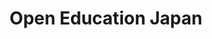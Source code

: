 ---
templateKey: index-page
title: Open Education Japan
image: /img/home-jumbotron.jpg
heading: Open Education Japan
subheading: We foster open education and open educational materials.
mainpitch:
  title: オープンエデュケーション・ジャパン（Open Education Japan）
  description: >-
    オープンエデュケーション・ジャパン（Open Education Japan）は日本オープンコースウェアコンソーシアム（JOCW）を発展的に解消し、日本におけるオープンエデュケーションの推進およびオープン教育リソース（Open Educational Resoource: OER）の普及・促進に寄与することを目的に設立された団体です。大学や企業等で構成される会員団体の間でオープンエデュケーションに関する情報共有を図るほか、国際的なオープンエデュケーション普及団体であるOpen Education Globalとも連携しつつ、世界的なオープンエデュケーションの活動に参画しつつ、国内に向けた情報提供を行っています。オープンエデュケーション・ジャパンはOpen Education Globalの加盟団体です。
description: >-
  Open Education Japan (OE Japan) is an organization established to contribute to the promotion of open education and the dissemination and promotion of open educational resources (OER) in Japan by progressively dissolving the Japan Open Courseware Consortium (JOCW).  In addition to sharing information on open education among member organizations consisting of universities and companies, we participate in global open education activities in cooperation with Open Education Global, an international organization promoting open education, and provide information to the public in Japan.  OE Japan is a member of Open Education Global.
intro:
  blurbs:
    - image: /img/coffee.png
      text: >
        What is open education?

        Open education is a philosophy about the way people should produce, share, and build on knowledge.
        
        Proponents of open education believe everyone in the world should have access to high-quality educational experiences and resources, and they work to eliminate barriers to this goal. Such barriers might include high monetary costs, outdated or obsolete materials, and legal mechanisms that prevent collaboration among scholars and educators.
        
        Promoting collaboration is central to open education. As the Open Education Consortium says: "sharing is probably the most basic characteristic of education: education is sharing knowledge, insights and information with others, upon which new knowledge, skills, ideas and understanding can be built.

        https://opensource.com/resources/what-open-education

    - image: /img/coffee-gear.png
      text: >
        What are open educational resources?

        Open educational resources (OERs) are learning materials that can be modified and enhanced because their creators have given others permission to do so. The individuals or organizations that create OERs—which can include materials like presentation slides, podcasts, syllabi, images, lesson plans, lecture videos, maps, worksheets, and even entire textbooks—waive some (if not all) of the copyright associated with their works, typically via legal tools like Creative Commons licenses, so others can freely access, reuse, translate, and modify them.

        https://opensource.com/resources/what-open-education
    - image: /img/tutorials.png
      text: >
        Love a great cup of coffee, but never knew how to make one? Bought a
        fancy new Chemex but have no clue how to use it? Don't worry, we’re here
        to help. You can schedule a custom 1-on-1 consultation with our baristas
        to learn anything you want to know about coffee roasting and brewing.
        Email us or call the store for details.
    - image: /img/meeting-space.png
      text: >
        We believe that good coffee has the power to bring people together.
        That’s why we decided to turn a corner of our shop into a cozy meeting
        space where you can hang out with fellow coffee lovers and learn about
        coffee making techniques. All of the artwork on display there is for
        sale. The full price you pay goes to the artist.
  heading: What we offer
  description: >
    Kaldi is the ultimate spot for coffee lovers who want to learn about their
    java’s origin and support the farmers that grew it. We take coffee
    production, roasting and brewing seriously and we’re glad to pass that
    knowledge to anyone. This is an edit via identity...
main:
  heading: Great coffee with no compromises
  description: >
    We hold our coffee to the highest standards from the shrub to the cup.
    That’s why we’re meticulous and transparent about each step of the coffee’s
    journey. We personally visit each farm to make sure the conditions are
    optimal for the plants, farmers and the local environment.
  image1:
    alt: A close-up of a paper filter filled with ground coffee
    image: /img/products-grid3.jpg
  image2:
    alt: A green cup of a coffee on a wooden table
    image: /img/products-grid2.jpg
  image3:
    alt: Coffee beans
    image: /img/products-grid1.jpg
---